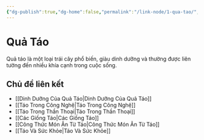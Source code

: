 ```yaml
---
{"dg-publish":true,"dg-home":false,"permalink":"/link-node/1-qua-tao/","dgPassFrontmatter":true,"noteIcon":"","created":"2025-01-01T22:22:17.887+07:00","updated":"2025-01-01T22:25:32.870+07:00"}
---
```


# Quả Táo
Quả táo là một loại trái cây phổ biến, giàu dinh dưỡng và thường được liên tưởng đến nhiều khía cạnh trong cuộc sống.

## Chủ đề liên kết
- [[Dinh Dưỡng Của Quả Táo\|Dinh Dưỡng Của Quả Táo]]
- [[Táo Trong Công Nghệ\|Táo Trong Công Nghệ]]
- [[Táo Trong Thần Thoại\|Táo Trong Thần Thoại]]
- [[Các Giống Táo\|Các Giống Táo]]
- [[Công Thức Món Ăn Từ Táo\|Công Thức Món Ăn Từ Táo]]
- [[Táo Và Sức Khỏe\|Táo Và Sức Khỏe]]
